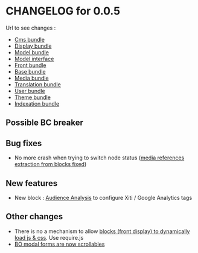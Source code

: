 # CHANGELOG for 0.0.5

Url to see changes : 

 - [Cms bundle](https://github.com/itkg/phporchestra-cms-bundle/compare/v0.0.4...v0.0.5)
 - [Display bundle](https://github.com/itkg/phporchestra-display-bundle/compare/v0.0.4...v0.0.5)
 - [Model bundle](https://github.com/itkg/phporchestra-model-bundle/compare/v0.0.4...v0.0.5)
 - [Model interface](https://github.com/itkg/phporchestra-model-interface/compare/v0.0.4...v0.0.5)
 - [Front bundle](https://github.com/itkg/phporchestra-front-bundle/compare/v0.0.4...v0.0.5)
 - [Base bundle](https://github.com/itkg/phporchestra-base-bundle/compare/v0.0.4...v0.0.5)
 - [Media bundle](https://github.com/itkg/phporchestra-media-bundle/compare/v0.0.4...v0.0.5)
 - [Translation bundle](https://github.com/itkg/phporchestra-translation-bundle/compare/v0.0.4...v0.0.5)
 - [User bundle](https://github.com/itkg/phporchestra-user-bundle/compare/v0.0.4...v0.0.5)
 - [Theme bundle](https://github.com/itkg/phporchestra-theme-bundle/compare/v0.0.4...v0.0.5)
 - [Indexation bundle](https://github.com/itkg/phporchestra-indexation-bundle/compare/v0.0.4...v0.0.5)

## Possible BC breaker


## Bug fixes
 - No more crash when trying to switch node status ([media references extraction from blocks fixed](https://trello.com/c/OBiPxr5i/526-1-bo-extractreferencefromnodestrategy))

## New features

 - New block : [Audience Analysis](https://trello.com/c/llF7Qzlf/516-3-etq-ubo-je-peux-configurer-un-block-analytics-sachant-gerer-googleanalytics-et-xiti) to configure Xiti / Google Analytics tags

## Other changes

 - There is no a mechanism to allow [blocks (front display) to dynamically load js & css](https://trello.com/c/r2XrWvl0/492-2-poc-requirejs-et-css). Use require.js
 - [BO modal forms are now scrollables](https://trello.com/c/c3lRsEwt/509-2-etq-ubo-lorsque-j-ajoute-un-media-dans-une-gallery-je-peux-toujours-scroller-la-modal)
